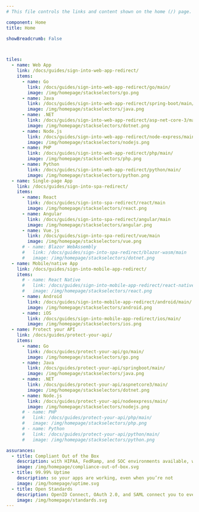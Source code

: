 ```yaml
---
# This file controls the links and content shown on the home (/) page.

component: Home
title: Home

showBreadcrumb: False



tiles:
  - name: Web App
    link: /docs/guides/sign-into-web-app-redirect/
    items:
      - name: Go
        link: /docs/guides/sign-into-web-app-redirect/go/main/
        image: /img/homepage/stackselectors/go.png
      - name: Java
        link: /docs/guides/sign-into-web-app-redirect/spring-boot/main/
        image: /img/homepage/stackselectors/java.png
      - name: .NET
        link: /docs/guides/sign-into-web-app-redirect/asp-net-core-3/main/
        image: /img/homepage/stackselectors/dotnet.png
      - name: Node.js
        link: /docs/guides/sign-into-web-app-redirect/node-express/main/
        image: /img/homepage/stackselectors/nodejs.png
      - name: PHP
        link: /docs/guides/sign-into-web-app-redirect/php/main/
        image: /img/homepage/stackselectors/php.png
      - name: Python
        link: /docs/guides/sign-into-web-app-redirect/python/main/
        image: /img/homepage/stackselectors/python.png
  - name: Single-page App
    link: /docs/guides/sign-into-spa-redirect/
    items:
      - name: React
        link: /docs/guides/sign-into-spa-redirect/react/main
        image: /img/homepage/stackselectors/react.png
      - name: Angular
        link: /docs/guides/sign-into-spa-redirect/angular/main
        image: /img/homepage/stackselectors/angular.png
      - name: Vue.js
        link: /docs/guides/sign-into-spa-redirect/vue/main
        image: /img/homepage/stackselectors/vue.png
      # - name: Blazor WebAssembly
      #   link: /docs/guides/sign-into-spa-redirect/blazor-wasm/main
      #   image: /img/homepage/stackselectors/dotnet.png
  - name: Mobile/native App
    link: /docs/guides/sign-into-mobile-app-redirect/
    items:
      # - name: React Native
      #   link: /docs/guides/sign-into-mobile-app-redirect/react-native/main/
      #   image: /img/homepage/stackselectors/react.png
      - name: Android
        link: /docs/guides/sign-into-mobile-app-redirect/android/main/
        image: /img/homepage/stackselectors/android.png
      - name: iOS
        link: /docs/guides/sign-into-mobile-app-redirect/ios/main/
        image: /img/homepage/stackselectors/ios.png
  - name: Protect your API
    link: /docs/guides/protect-your-api/
    items:
      - name: Go
        link: /docs/guides/protect-your-api/go/main/
        image: /img/homepage/stackselectors/go.png
      - name: Java
        link: /docs/guides/protect-your-api/springboot/main/
        image: /img/homepage/stackselectors/java.png
      - name: .NET
        link: /docs/guides/protect-your-api/aspnetcore3/main/
        image: /img/homepage/stackselectors/dotnet.png
      - name: Node.js
        link: /docs/guides/protect-your-api/nodeexpress/main/
        image: /img/homepage/stackselectors/nodejs.png
      # - name: PHP
      #   link: /docs/guides/protect-your-api/php/main/
      #   image: /img/homepage/stackselectors/php.png
      # - name: Python
      #   link: /docs/guides/protect-your-api/python/main/
      #   image: /img/homepage/stackselectors/python.png

assurances:
  - title: Compliant Out of the Box
    description: with HIPAA, FedRamp, and SOC environments available, we have you covered
    image: /img/homepage/compliance-out-of-box.svg
  - title: 99.99% Uptime
    description: so your apps are working, even when you’re not
    image: /img/homepage/uptime.svg
  - title: Open Standards
    description: OpenID Connect, OAuth 2.0, and SAML connect you to everything
    image: /img/homepage/standards.svg
---
```

